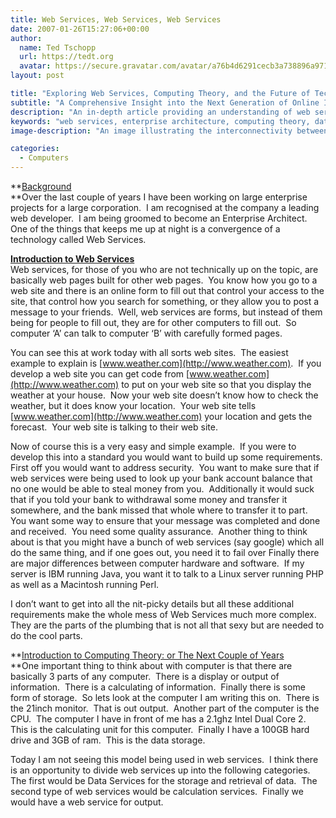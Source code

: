 ```yaml
---
title: Web Services, Web Services, Web Services
date: 2007-01-26T15:27:06+00:00
author:
  name: Ted Tschopp
  url: https://tedt.org
  avatar: https://secure.gravatar.com/avatar/a76b4d6291cecb3a738896a971bfb903?s=512&d=mp&r=g
layout: post

title: "Exploring Web Services, Computing Theory, and the Future of Technology"
subtitle: "A Comprehensive Insight into the Next Generation of Online Integration"
description: "An in-depth article providing an understanding of web services, computing theory, and a look at the future. Geared towards those in the enterprise and web development sectors, this article explains web services from a practical standpoint and explores future opportunities in dividing them into data, calculation, and display services."
keywords: "web services, enterprise architecture, computing theory, data services, calculation services, display services, technology convergence, security, quality assurance, web development"
image-description: "An image illustrating the interconnectivity between computers through web services. It can depict servers communicating through a web interface, symbolizing the various aspects of data services, calculation services, and display services."

categories:
  - Computers
---
```

**<u>Background  
</u>**Over the last couple of years I have been working on large enterprise projects for a large corporation.&nbsp; I am recognised at the company a leading web developer.&nbsp; I am being groomed to become an Enterprise Architect. One of the things that keeps me up at night is a convergence of a technology called Web Services.

**<u>Introduction to Web Services</u>**  
Web services, for those of you who are not technically up on the topic, are basically web pages built for other web pages.&nbsp; You know how you go to a web site and there is an online form to fill out that control your access to the site, that control how you search for something, or they allow you to post a message to your friends.&nbsp; Well, web services are forms, but instead of them being for people to fill out, they are for other computers to fill out.&nbsp; So computer &lsquo;A&rsquo; can talk to computer &lsquo;B&rsquo; with carefully formed pages.&nbsp; 

You can see this at work today with all sorts web sites.&nbsp; The easiest example to explain is [www.weather.com](http://www.weather.com).&nbsp; If you develop a web site you can get code from&nbsp;[www.weather.com](http://www.weather.com) to put on your web site so that you display the weather at your house.&nbsp; Now your web site doesn&rsquo;t know how to check the weather, but it does know your location.&nbsp; Your web site tells [www.weather.com](http://www.weather.com) your location and gets the forecast.&nbsp; Your web site is talking to their web site.

Now of course this is a very easy and&nbsp;simple example.&nbsp; If you were to develop this into a standard you would want to build up some requirements.&nbsp; First off you would want to address security.&nbsp; You want to make sure that if web services were being used to look up your bank account balance that no one would be able to steal money from you.&nbsp; Additionally it would suck that if you told your bank to withdrawal some money and transfer it somewhere, and the bank missed that whole where to transfer it to part.&nbsp; You want some way to ensure that your message was completed and done and received.&nbsp; You need some quality assurance.&nbsp; Another thing to think about is that you might have a bunch of web services (say google) which all do the same thing, and if one goes out, you need it to fail over Finally there are major differences between computer hardware and software.&nbsp; If my server is IBM running Java, you want it to talk to a Linux server running PHP as well as a Macintosh running Perl.

I don&rsquo;t want to get into all the nit-picky details but all these additional requirements make the whole mess of Web Services much more complex.&nbsp; They are the parts of the plumbing that is not all that sexy but are needed to do the cool parts.

**<u>Introduction to Computing Theory: or The Next Couple of Years  
</u>**One important thing to think about with computer is that there are basically 3 parts of any computer.&nbsp; There is a display&nbsp;or output of information.&nbsp; There is a calculating of information.&nbsp; Finally there is some form of storage.&nbsp; So lets look at the computer I am writing this on.&nbsp;&nbsp;There is the 21inch&nbsp;monitor.&nbsp; That is out output.&nbsp; Another part of the computer is the CPU.&nbsp; The computer I have in front of me has a 2.1ghz Intel Dual Core 2.&nbsp; This is the calculating unit for this computer.&nbsp; Finally I have a 100GB hard drive and 3GB of ram.&nbsp; This is the data storage.

Today I am not seeing this model being used in web services.&nbsp; I think there is an opportunity to divide web services up into the following categories.&nbsp; The first would be Data Services for the storage and retrieval of data.&nbsp; The second type of web services would be calculation services.&nbsp; Finally we would have a web service for output.
